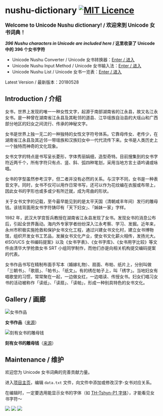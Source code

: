 # nushu-dictionary [![MIT Licence](https://badges.frapsoft.com/os/mit/mit.svg?v=103)](https://opensource.org/licenses/mit-license.php)

<p><b><big>Welcome to Unicode Nushu dictionary! / 欢迎来到 Unicode 女书词典！</big></b></p>

**_396 Nushu characters in Unicode are included here_ / 这里收录了 Unicode 中的 396 个女书字符**

* Unicode Nushu Converter / Unicode 女书转换器：[Enter / 进入](https://chromezh.github.io/nushu-dictionary/converter.htm)
* Unicode Nushu Input Method / Unicode 女书输入法：[Enter / 进入](https://chromezh.github.io/unicode_nushu/)
* Unicode Nushu List / Unicode 女书一览表：[Enter / 进入](https://chromezh.github.io/nushu-dictionary/list.htm)

Latest Version / 最新版本：20180528

## Introduction / 介绍

女书，世界上发现的唯一一种女性文字，起源于南部湖南省的江永县，故又名江永女书。是一种曾在湖南省江永县及其毗邻的道县、江华瑶族自治县的大瑶山和广西部分地区的妇女之间流行、传承的神秘文字。

女书是世界上独一无二的一种独特的女性文字符号体系。它靠母传女、老传少，在湖南省江永县及其近邻一带瑶族和汉族妇女中一代代流传下来。女书是人类历史上一个独特而神奇的文化现象。

女书文字的特点是书写呈长菱形，字体秀丽娟细，造型奇特。目前搜集到的女书字符近两千个，所有字符只有点、竖、斜、弧四种笔划，采用当地方言土语吟诵或咏唱。

女书的字型虽然参考汉字，但二者并没有必然的关系。与汉字不同，女书是一种表音文字。同时，女书不仅可以用作日常书写，还可以作为花纹编在衣服或布带上，因此女书的字形也或多或少有所迁就，成为弯曲的形状。

关于女书文字的记载，至今最早能见到的是太平天国（清朝咸丰年间）发行的雕母钱。该钱背面用女书字符铸印有「天下妇女」、「姊妹一家」字样。

1982 年，武汉大学宫哲兵教授在湖南省江永县发现了女书。发现女书的消息公布后，引起全世界轰动。海内外专家学者纷纷深入江永考察、学习、发掘。近年来，永州市积极实施抢救和保护女书文化工程，通过兴建女书文化村，建立女书博物馆，组织开发女书工艺品，发展女书文化产业，使女书文化薪火相传，发扬光大。《ISO/UCS 女书编码提案》以及《女书字表》、《女书字库》、《女书用字比较》等文件由清华大学抢救女书 SRT 小组同学制作，而他们亦是向相关机构提交编码提案的代表。

女书作品书写在精制布面手写本（婚嫁礼物）、扇面、布帕、纸片上，分别叫做「三朝书」、「歌扇」、「帕书」、「纸文」。有的绣在帕子上，叫「绣字」。当地妇女有唱歌堂的习惯，常常聚在一起，一边做女红，一边唱读、传授女书。妇女们唱习女书的活动被称作「读纸」、「读扇」、「读帕」，形成一种别具特色的女书文化。

## Gallery / 画廊

![女书作品](https://chromezh.github.io/nushu-dictionary/pic/calligraphy.jpg) 

**女书作品**（[来源](http://photo.blog.sina.com.cn/photo/1368797710/5196320ege1f91cd284d1)） 

![刻有女书的雕母钱](https://chromezh.github.io/nushu-dictionary/pic/coin.jpg)

**刻有女书的雕母钱**（[来源](http://blog.sina.com.cn/s/blog_ad72d50a0102x0ec.html)）

## Maintenance / 维护

欢迎您为 Unicode 女书词典的完善贡献力量。

进入[项目主页](https://github.com/chromezh/nushu-dictionary)，编辑 `data.txt` 文件，向文件中添加或修改汉字-女书对应关系。

在编辑时，一定要选用能显示女书的字体（如 [TH-Tshyn-P1 字体](http://cheonhyeong.com/Simplified/download.html)），才能看见女书字符～

![](https://chromezh.github.io/nushu-dictionary/pic/ico.gif) ![](https://chromezh.github.io/nushu-dictionary/pic/0012.gif) ![](https://chromezh.github.io/nushu-dictionary/pic/v4_anim022.gif)
